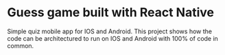 # Guess game built with React Native

Simple quiz mobile app for IOS and Android.
This project shows how the code can be architectured to run on IOS and Android with 100% of code in common.

